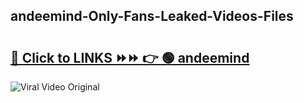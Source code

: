 
 ## andeemind-Only-Fans-Leaked-Videos-Files

# <h2><a href="https://mediaupload.pro?andeemind">🔗 Click to LINKS ⏩⏩ 👉 🟢 andeemind </a></h2>

<a href="https://mediaupload.pro?andeemind" rel="nofollow" data-target="animated-image.originalLink"><img src="https://i.ibb.co.com/xMMVF88/686577567.gif" alt="Viral Video Original" style="max-width: 100%; display: inline-block;" data-target="animated-image.originalImage"></a>